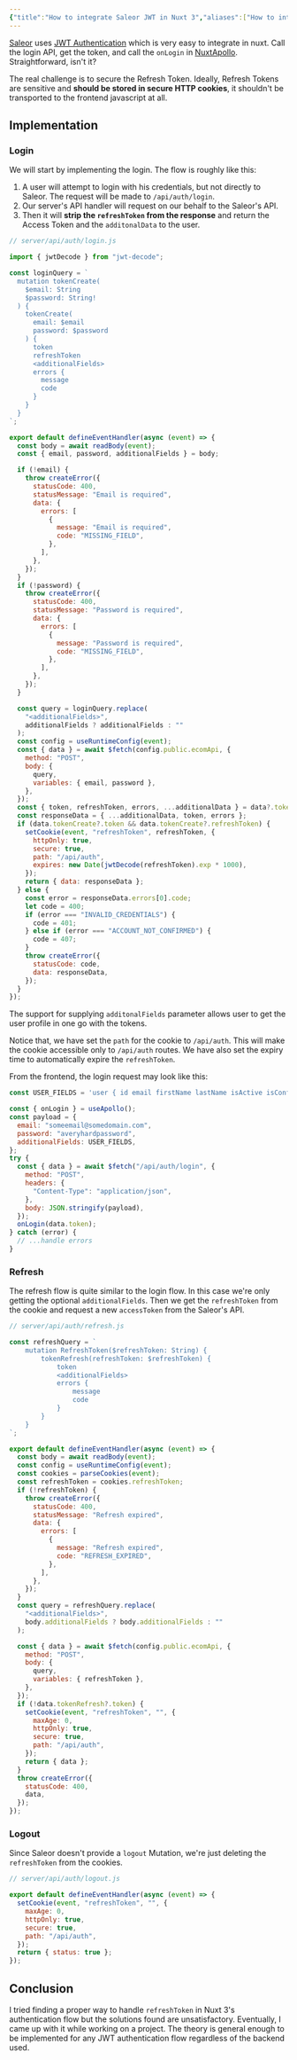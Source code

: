 ```yaml
---
{"title":"How to integrate Saleor JWT in Nuxt 3","aliases":["How to integrate Saleor JWT in Nuxt 3"],"created":"2024-04-29T10:26:43+06:00","updated":"2025-06-21T15:36:29+06:00","dg-publish":true,"dg-note-icon":"chest","tags":["technical","how-to","nuxt3","nuxt","apollo","graphql","saleor","jwt","django"],"dg-path":"Writings/Technical/HowTos/How to integrate Saleor JWT in Nuxt 3.md","permalink":"/writings/technical/how-tos/how-to-integrate-saleor-jwt-in-nuxt-3/","dgPassFrontmatter":true,"noteIcon":"chest"}
---
```


[Saleor](https://saleor.io) uses [JWT Authentication](https://docs.saleor.io/docs/3.x/api-usage/authentication) which is very easy to integrate in nuxt. Call the login API, get the token, and call the `onLogin` in [NuxtApollo](https://apollo.nuxtjs.org/recipes/authentication). Straightforward, isn't it?

The real challenge is to secure the Refresh Token. Ideally, Refresh Tokens are sensitive and **should be stored in secure HTTP cookies**, it shouldn't be transported to the frontend javascript at all.

## Implementation
### Login
We will start by implementing the login. The flow is roughly like this:
<style> .container {font-family: sans-serif; text-align: center;} .button-wrapper button {z-index: 1;height: 40px; width: 100px; margin: 10px;padding: 5px;} .excalidraw .App-menu_top .buttonList { display: flex;} .excalidraw-wrapper { height: 800px; margin: 50px; position: relative;} :root[dir="ltr"] .excalidraw .layer-ui__wrapper .zen-mode-transition.App-menu_bottom--transition-left {transform: none;} </style><script src="https://cdn.jsdelivr.net/npm/react@17/umd/react.production.min.js"></script><script src="https://cdn.jsdelivr.net/npm/react-dom@17/umd/react-dom.production.min.js"></script><script type="text/javascript" src="https://cdn.jsdelivr.net/npm/@excalidraw/excalidraw@0/dist/excalidraw.production.min.js"></script><div id="JWTexcalidraw.md1"></div><script>(function(){const InitialData={"type":"excalidraw","version":2,"source":"https://github.com/zsviczian/obsidian-excalidraw-plugin/releases/tag/2.12.4","elements":[{"points":[[0,0],[-246.8663013317563,0],[-214.26229605984966,-95.96585212589889],[32.39673071212181,-95.96585212589889],[32.39673071212181,-95.3557651262226],[0,0]],"lastCommittedPoint":null,"startBinding":null,"endBinding":null,"startArrowhead":null,"endArrowhead":null,"id":"EWQyvjlZ","type":"line","x":-120.81540013161714,"y":-171.77458024834482,"width":279.26303204387807,"height":95.96585212589889,"angle":0,"strokeColor":"#1e1e1e","backgroundColor":"transparent","fillStyle":"solid","strokeWidth":2,"strokeStyle":"solid","roughness":1,"opacity":100,"roundness":null,"seed":72886,"version":124,"versionNonce":1783127200,"updated":1750497397873,"isDeleted":false,"groupIds":["c5tkAwXrUB-z5KVo-YDf4","Af92TvYlAsF_3LKwIczPH"],"boundElements":[],"link":null,"locked":false,"polygon":true,"index":"aJ","frameId":null},{"id":"0Yy49nL9","type":"text","x":-339.10510201643115,"y":-248.4780178879721,"width":222.11895751953125,"height":56.90039062500003,"angle":0,"strokeColor":"#1e1e1e","backgroundColor":"transparent","fillStyle":"solid","strokeWidth":2,"strokeStyle":"solid","roughness":1,"opacity":100,"groupIds":["c5tkAwXrUB-z5KVo-YDf4","Af92TvYlAsF_3LKwIczPH"],"frameId":null,"index":"aK","roundness":null,"seed":124554400,"version":197,"versionNonce":40975712,"isDeleted":false,"boundElements":[{"id":"J97aAJtY7gZDjpYJCYZ7l","type":"arrow"}],"updated":1750497397873,"link":null,"locked":false,"text":"Request login with credentials\n(and optionally\nadditional data query)","rawText":"Request login with credentials\n(and optionally\nadditional data query)","fontSize":15.17343750000001,"fontFamily":5,"textAlign":"center","verticalAlign":"top","containerId":null,"originalText":"Request login with credentials\n(and optionally\nadditional data query)","autoResize":true,"lineHeight":1.25},{"id":"CRNB1Cna2t0uOqnIwnB9U","type":"rectangle","x":-23.86328125,"y":-253.96484375,"width":234.53125,"height":71.0703125,"angle":0,"strokeColor":"#1e1e1e","backgroundColor":"transparent","fillStyle":"solid","strokeWidth":2,"strokeStyle":"solid","roughness":1,"opacity":100,"groupIds":["Z696HB3AL0qTWor_ZMl_g","Af92TvYlAsF_3LKwIczPH"],"frameId":null,"index":"aL","roundness":{"type":3},"seed":91720032,"version":128,"versionNonce":106154144,"isDeleted":false,"boundElements":[{"id":"2Jmp1vAS9AP6FQxYMZbhR","type":"arrow"}],"updated":1750497397873,"link":null,"locked":false},{"id":"sW80Xn2m","type":"text","x":-9.273597717285156,"y":-235.9296875,"width":205.3518829345703,"height":35,"angle":0,"strokeColor":"#1e1e1e","backgroundColor":"transparent","fillStyle":"solid","strokeWidth":2,"strokeStyle":"solid","roughness":1,"opacity":100,"groupIds":["Z696HB3AL0qTWor_ZMl_g","Af92TvYlAsF_3LKwIczPH"],"frameId":null,"index":"aM","roundness":null,"seed":964042912,"version":76,"versionNonce":270700896,"isDeleted":false,"boundElements":[{"id":"J97aAJtY7gZDjpYJCYZ7l","type":"arrow"},{"id":"3_0qKUisiyvO0oB_bNcYP","type":"arrow"}],"updated":1750497397873,"link":null,"locked":false,"text":"/api/auth/login","rawText":"/api/auth/login","fontSize":28,"fontFamily":5,"textAlign":"center","verticalAlign":"top","containerId":null,"originalText":"/api/auth/login","autoResize":true,"lineHeight":1.25},{"id":"J97aAJtY7gZDjpYJCYZ7l","type":"arrow","x":-105.23828125,"y":-220.80078125,"width":88.015625,"height":0.4453125,"angle":0,"strokeColor":"#1e1e1e","backgroundColor":"transparent","fillStyle":"solid","strokeWidth":2,"strokeStyle":"solid","roughness":1,"opacity":100,"groupIds":["Af92TvYlAsF_3LKwIczPH"],"frameId":null,"index":"aN","roundness":{"type":2},"seed":1095156064,"version":62,"versionNonce":1373618336,"isDeleted":false,"boundElements":[],"updated":1750497447325,"link":null,"locked":false,"points":[[0,0],[88.015625,-0.4453125]],"lastCommittedPoint":null,"startBinding":{"elementId":"0Yy49nL9","focus":-0.005226043793011262,"gap":11.747863246899897},"endBinding":{"elementId":"sW80Xn2m","focus":0.18735885345178885,"gap":7.949058532714844},"startArrowhead":null,"endArrowhead":"arrow","elbowed":false},{"id":"nGrwSy6rYp-eExYTVpavc","type":"rectangle","x":16.98046875,"y":-65.6328125,"width":143.77734375,"height":134.29296875,"angle":0,"strokeColor":"#1e1e1e","backgroundColor":"#b2f2bb","fillStyle":"solid","strokeWidth":2,"strokeStyle":"solid","roughness":1,"opacity":100,"groupIds":["os4FpGmg9pidJKYs_j2Ob","Af92TvYlAsF_3LKwIczPH"],"frameId":null,"index":"aO","roundness":{"type":3},"seed":117031072,"version":248,"versionNonce":76113248,"isDeleted":false,"boundElements":[{"id":"dWM9QPkMYY3gmdkLIaU_M","type":"arrow"},{"id":"2Jmp1vAS9AP6FQxYMZbhR","type":"arrow"}],"updated":1750497397873,"link":null,"locked":false},{"id":"7jB3vdKe","type":"text","x":47.26116180419922,"y":-15.986328125,"width":83.21595764160156,"height":35,"angle":0,"strokeColor":"#1e1e1e","backgroundColor":"#b2f2bb","fillStyle":"solid","strokeWidth":2,"strokeStyle":"solid","roughness":1,"opacity":100,"groupIds":["os4FpGmg9pidJKYs_j2Ob","Af92TvYlAsF_3LKwIczPH"],"frameId":null,"index":"aP","roundness":null,"seed":736720032,"version":168,"versionNonce":1865556128,"isDeleted":false,"boundElements":[],"updated":1750497397873,"link":null,"locked":false,"text":"Saleor","rawText":"Saleor","fontSize":28,"fontFamily":5,"textAlign":"center","verticalAlign":"top","containerId":null,"originalText":"Saleor","autoResize":true,"lineHeight":1.25},{"id":"dWM9QPkMYY3gmdkLIaU_M","type":"arrow","x":92.9609375,"y":-183.21484375,"width":0.7810092504419828,"height":113.26953125,"angle":0,"strokeColor":"#1e1e1e","backgroundColor":"#b2f2bb","fillStyle":"solid","strokeWidth":2,"strokeStyle":"solid","roughness":1,"opacity":100,"groupIds":["Af92TvYlAsF_3LKwIczPH"],"frameId":null,"index":"aQ","roundness":{"type":2},"seed":1747043488,"version":386,"versionNonce":1298050208,"isDeleted":false,"boundElements":[{"type":"text","id":"4XAR1iIR"}],"updated":1750497447325,"link":null,"locked":false,"points":[[0,0],[-0.46875,52.4453125],[0.31225925044198277,113.26953125]],"lastCommittedPoint":null,"startBinding":null,"endBinding":{"elementId":"nGrwSy6rYp-eExYTVpavc","focus":0.07314855431066747,"gap":4.3125},"startArrowhead":null,"endArrowhead":"arrow","elbowed":false},{"id":"4XAR1iIR","type":"text","x":15.740249633789062,"y":-150.76953125,"width":153.50387573242188,"height":40,"angle":0,"strokeColor":"#1e1e1e","backgroundColor":"#b2f2bb","fillStyle":"solid","strokeWidth":2,"strokeStyle":"solid","roughness":1,"opacity":100,"groupIds":["Af92TvYlAsF_3LKwIczPH"],"frameId":null,"index":"aR","roundness":null,"seed":1654302048,"version":46,"versionNonce":1365576864,"isDeleted":false,"boundElements":[],"updated":1750497397873,"link":null,"locked":false,"text":"Request for tokens\nand additional data","rawText":"Request for tokens and additional data","fontSize":16,"fontFamily":5,"textAlign":"center","verticalAlign":"middle","containerId":"dWM9QPkMYY3gmdkLIaU_M","originalText":"Request for tokens and additional data","autoResize":true,"lineHeight":1.25},{"id":"2Jmp1vAS9AP6FQxYMZbhR","type":"arrow","x":18.5,"y":-3.94921875,"width":73.1171875,"height":177.4453125,"angle":0,"strokeColor":"#1e1e1e","backgroundColor":"#b2f2bb","fillStyle":"solid","strokeWidth":2,"strokeStyle":"solid","roughness":1,"opacity":100,"groupIds":["Af92TvYlAsF_3LKwIczPH"],"frameId":null,"index":"aS","roundness":{"type":2},"seed":711299232,"version":315,"versionNonce":332661920,"isDeleted":false,"boundElements":[{"type":"text","id":"BIB1cajy"}],"updated":1750497447326,"link":null,"locked":false,"points":[[0,0],[-73.1171875,-84.21875],[-24,-177.4453125]],"lastCommittedPoint":null,"startBinding":{"elementId":"nGrwSy6rYp-eExYTVpavc","focus":-0.5041045275110102,"gap":1.51953125},"endBinding":{"elementId":"CRNB1Cna2t0uOqnIwnB9U","focus":0.583803632175522,"gap":1.5},"startArrowhead":null,"endArrowhead":"arrow","elbowed":false},{"id":"BIB1cajy","type":"text","x":-80.95317077636719,"y":-98.16796875,"width":52.671966552734375,"height":20,"angle":0,"strokeColor":"#1e1e1e","backgroundColor":"#b2f2bb","fillStyle":"solid","strokeWidth":2,"strokeStyle":"solid","roughness":1,"opacity":100,"groupIds":["Af92TvYlAsF_3LKwIczPH"],"frameId":null,"index":"aT","roundness":null,"seed":2033743008,"version":19,"versionNonce":1180334240,"isDeleted":false,"boundElements":[],"updated":1750497397873,"link":null,"locked":false,"text":"tokens","rawText":"tokens","fontSize":16,"fontFamily":5,"textAlign":"center","verticalAlign":"middle","containerId":"2Jmp1vAS9AP6FQxYMZbhR","originalText":"tokens","autoResize":true,"lineHeight":1.25},{"id":"F0t6NbDm-xnPvCefJGQhC","type":"rectangle","x":-328.97265625,"y":-94.046630859375,"width":153.91015625,"height":56.60546875,"angle":0,"strokeColor":"#1e1e1e","backgroundColor":"#a5d8ff","fillStyle":"solid","strokeWidth":2,"strokeStyle":"solid","roughness":1,"opacity":100,"groupIds":["Af92TvYlAsF_3LKwIczPH"],"frameId":null,"index":"aU","roundness":{"type":3},"seed":2080916832,"version":197,"versionNonce":1025433952,"isDeleted":false,"boundElements":[{"type":"text","id":"wuVBeRcp"},{"id":"3_0qKUisiyvO0oB_bNcYP","type":"arrow"}],"updated":1750497397873,"link":null,"locked":false},{"id":"wuVBeRcp","type":"text","x":-288.87754821777344,"y":-78.243896484375,"width":73.71994018554688,"height":25,"angle":0,"strokeColor":"#1e1e1e","backgroundColor":"transparent","fillStyle":"solid","strokeWidth":2,"strokeStyle":"solid","roughness":1,"opacity":100,"groupIds":["Af92TvYlAsF_3LKwIczPH"],"frameId":null,"index":"aV","roundness":null,"seed":732047712,"version":178,"versionNonce":1371694240,"isDeleted":false,"boundElements":[],"updated":1750497397873,"link":null,"locked":false,"text":"Cookies","rawText":"Cookies","fontSize":20,"fontFamily":5,"textAlign":"center","verticalAlign":"middle","containerId":"F0t6NbDm-xnPvCefJGQhC","originalText":"Cookies","autoResize":true,"lineHeight":1.25},{"id":"3_0qKUisiyvO0oB_bNcYP","type":"arrow","x":3.5881705648201745,"y":-186.94116210937497,"width":174.3147330648202,"height":114.6497361209229,"angle":0,"strokeColor":"#1e1e1e","backgroundColor":"#a5d8ff","fillStyle":"solid","strokeWidth":2,"strokeStyle":"solid","roughness":1,"opacity":100,"groupIds":["Af92TvYlAsF_3LKwIczPH"],"frameId":null,"index":"aW","roundness":{"type":2},"seed":1105335648,"version":320,"versionNonce":248732832,"isDeleted":false,"boundElements":[],"updated":1750497447326,"link":null,"locked":false,"points":[[0,0],[-74.06082681482017,70.30859374999997],[-174.3147330648202,114.6497361209229]],"lastCommittedPoint":null,"startBinding":{"elementId":"sW80Xn2m","focus":0.4677171276957719,"gap":13.988525390625028},"endBinding":{"elementId":"F0t6NbDm-xnPvCefJGQhC","focus":0.4717193181116588,"gap":4.3359375},"startArrowhead":null,"endArrowhead":"arrow","elbowed":false}],"appState":{"theme":"light","viewBackgroundColor":"#ffffff","currentItemStrokeColor":"#1e1e1e","currentItemBackgroundColor":"#a5d8ff","currentItemFillStyle":"solid","currentItemStrokeWidth":2,"currentItemStrokeStyle":"solid","currentItemRoughness":1,"currentItemOpacity":100,"currentItemFontFamily":5,"currentItemFontSize":20,"currentItemTextAlign":"center","currentItemStartArrowhead":null,"currentItemEndArrowhead":"arrow","currentItemArrowType":"round","scrollX":382.90147898367013,"scrollY":472.4385651135175,"zoom":{"value":1.791671},"currentItemRoundness":"round","gridSize":20,"gridStep":5,"gridModeEnabled":false,"gridColor":{"Bold":"rgba(217, 217, 217, 0.5)","Regular":"rgba(230, 230, 230, 0.5)"},"currentStrokeOptions":null,"frameRendering":{"enabled":true,"clip":true,"name":true,"outline":true},"objectsSnapModeEnabled":false,"activeTool":{"type":"selection","customType":null,"locked":false,"fromSelection":false,"lastActiveTool":null}},"files":{}};InitialData.scrollToContent=true;App=()=>{const e=React.useRef(null),t=React.useRef(null),[n,i]=React.useState({width:void 0,height:void 0});return React.useEffect(()=>{i({width:t.current.getBoundingClientRect().width,height:t.current.getBoundingClientRect().height});const e=()=>{i({width:t.current.getBoundingClientRect().width,height:t.current.getBoundingClientRect().height})};return window.addEventListener("resize",e),()=>window.removeEventListener("resize",e)},[t]),React.createElement(React.Fragment,null,React.createElement("div",{className:"excalidraw-wrapper",ref:t},React.createElement(ExcalidrawLib.Excalidraw,{ref:e,width:n.width,height:n.height,initialData:InitialData,viewModeEnabled:!0,zenModeEnabled:!0,gridModeEnabled:!1})))},excalidrawWrapper=document.getElementById("JWTexcalidraw.md1");ReactDOM.render(React.createElement(App),excalidrawWrapper);})();</script>
1. A user will attempt to login with his credentials, but not directly to Saleor. The request will be made to `/api/auth/login`.
2. Our server's API handler will request on our behalf to the Saleor's API.
3. Then it will **strip the `refreshToken` from the response** and return the Access Token and the `additonalData` to the user.

```javascript
// server/api/auth/login.js

import { jwtDecode } from "jwt-decode";

const loginQuery = `
  mutation tokenCreate(
    $email: String
    $password: String!
  ) {
    tokenCreate(
      email: $email
      password: $password
    ) {
      token
      refreshToken
      <additionalFields>
      errors {
        message
        code
      }
    }
  }
`;

export default defineEventHandler(async (event) => {
  const body = await readBody(event);
  const { email, password, additionalFields } = body;

  if (!email) {
    throw createError({
      statusCode: 400,
      statusMessage: "Email is required",
      data: {
        errors: [
          {
            message: "Email is required",
            code: "MISSING_FIELD",
          },
        ],
      },
    });
  }
  if (!password) {
    throw createError({
      statusCode: 400,
      statusMessage: "Password is required",
      data: {
        errors: [
          {
            message: "Password is required",
            code: "MISSING_FIELD",
          },
        ],
      },
    });
  }

  const query = loginQuery.replace(
    "<additionalFields>",
    additionalFields ? additionalFields : ""
  );
  const config = useRuntimeConfig(event);
  const { data } = await $fetch(config.public.ecomApi, {
    method: "POST",
    body: {
      query,
      variables: { email, password },
    },
  });
  const { token, refreshToken, errors, ...additionalData } = data?.tokenCreate;
  const responseData = { ...additionalData, token, errors };
  if (data.tokenCreate?.token && data.tokenCreate?.refreshToken) {
    setCookie(event, "refreshToken", refreshToken, {
      httpOnly: true,
      secure: true,
      path: "/api/auth",
      expires: new Date(jwtDecode(refreshToken).exp * 1000),
    });
    return { data: responseData };
  } else {
    const error = responseData.errors[0].code;
    let code = 400;
    if (error === "INVALID_CREDENTIALS") {
      code = 401;
    } else if (error === "ACCOUNT_NOT_CONFIRMED") {
      code = 407;
    }
    throw createError({
      statusCode: code,
      data: responseData,
    });
  }
});

```

The support for supplying `additonalFields` parameter allows user to get the user profile in one go with the tokens.

Notice that, we have set the `path` for the cookie to `/api/auth`. This will make the cookie accessible only to `/api/auth` routes. We have also set the expiry time to automatically expire the `refreshToken`.

From the frontend, the login request may look like this:

```javascript
const USER_FIELDS = 'user { id email firstName lastName isActive isConfirmed metafields(keys: ["gender"])';

const { onLogin } = useApollo();
const payload = {
  email: "someemail@somedomain.com",
  password: "averyhardpassword",
  additionalFields: USER_FIELDS,
};
try {
  const { data } = await $fetch("/api/auth/login", {
    method: "POST",
    headers: {
      "Content-Type": "application/json",
    },
    body: JSON.stringify(payload),
  });
  onLogin(data.token);
} catch (error) {
  // ...handle errors
}

```

### Refresh
The refresh flow is quite similar to the login flow. In this case we're only getting the optional `additionalFields`. Then we get the `refreshToken` from the cookie and request a new `accessToken` from the Saleor's API.

```javascript
// server/api/auth/refresh.js

const refreshQuery = `
    mutation RefreshToken($refreshToken: String) {
        tokenRefresh(refreshToken: $refreshToken) {
            token
            <additionalFields>
            errors {
                message
                code
            }
        }
    }
`;

export default defineEventHandler(async (event) => {
  const body = await readBody(event);
  const config = useRuntimeConfig(event);
  const cookies = parseCookies(event);
  const refreshToken = cookies.refreshToken;
  if (!refreshToken) {
    throw createError({
      statusCode: 400,
      statusMessage: "Refresh expired",
      data: {
        errors: [
          {
            message: "Refresh expired",
            code: "REFRESH_EXPIRED",
          },
        ],
      },
    });
  }
  const query = refreshQuery.replace(
    "<additionalFields>",
    body.additionalFields ? body.additionalFields : ""
  );

  const { data } = await $fetch(config.public.ecomApi, {
    method: "POST",
    body: {
      query,
      variables: { refreshToken },
    },
  });
  if (!data.tokenRefresh?.token) {
    setCookie(event, "refreshToken", "", {
      maxAge: 0,
      httpOnly: true,
      secure: true,
      path: "/api/auth",
    });
    return { data };
  }
  throw createError({
    statusCode: 400,
    data,
  });
});

```

### Logout
Since Saleor doesn't provide a `logout` Mutation, we're just deleting the `refreshToken` from the cookies.

```javascript
// server/api/auth/logout.js

export default defineEventHandler(async (event) => {
  setCookie(event, "refreshToken", "", {
    maxAge: 0,
    httpOnly: true,
    secure: true,
    path: "/api/auth",
  });
  return { status: true };
});
```

## Conclusion
I tried finding a proper way to handle `refreshToken` in Nuxt 3's authentication flow but the solutions found are unsatisfactory. Eventually, I came up with it while working on a project. The theory is general enough to be implemented for any JWT authentication flow regardless of the backend used.